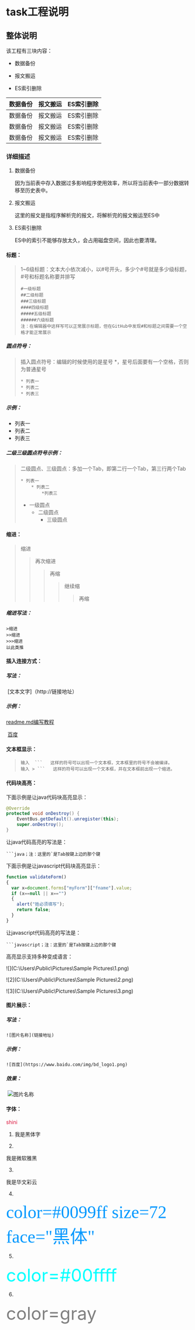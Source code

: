 # task工程说明



## 整体说明

该工程有三块内容：

- 数据备份

- 报文搬运

- ES索引删除

| 数据备份 | 报文搬运 | ES索引删除 |
| :------: | :------: | :--------: |
| 数据备份 | 报文搬运 | ES索引删除 |
| 数据备份 | 报文搬运 | ES索引删除 |
| 数据备份 | 报文搬运 | ES索引删除 |

### 详细描述

1. 数据备份

   因为当前表中存入数据过多影响程序使用效率，所以将当前表中一部分数据转移至历史表中。

2. 报文搬运

   这里的报文是指程序解析完的报文，将解析完的报文搬运至ES中

3. ES索引删除

   ES中的索引不能够存放太久，会占用磁盘空间，因此也要清理。

#### 标题：

> 1~6级标题：文本大小依次减小，以#号开头，多少个#号就是多少级标题，#号和标题名称要并排写 
>
> ```
> #一级标题
> ##二级标题
> ###三级标题
> ####四级标题
> #####五级标题
> ######六级标题
> 注：在编辑器中这样写可以正常展示标题，但在GitHub中发现#和标题之间需要一个空格才能正常展示
> ```

##### 圆点符号：

> 插入圆点符号：编辑的时候使用的是星号 *，星号后面要有一个空格，否则为普通星号
>
> ```
> * 列表一
> * 列表二
> * 列表三
> ```

##### 示例：

* 列表一
* 列表二
* 列表三

##### 二级三级圆点符号示例：

> 二级圆点、三级圆点：多加一个Tab，即第二行一个Tab，第三行两个Tab
>
> ```一
> * 列表一
>     * 列表二
>         *列表三
> ```
>
> 
>
> * 一级圆点
>    * 二级圆点
>       * 三级圆点

#### 缩进：

> 缩进
>
> > 再次缩进
> >
> > > 再缩
> > >
> > > > 继续缩
> > > >
> > > > > 再缩

##### 缩进写法：

```
>缩进
>>缩进
>>>缩进
以此类推
```

#### 插入连接方式：

##### 写法：

​	[文本文字]（http://链接地址）

##### 示例：

[readme.md编写教程](https://blog.csdn.net/qq_31796651/article/details/80803599)

​	[百度](http://baidu.com)



#### 文本框显示：

> ```
> 输入  ```   这样的符号可以出现一个文本框，文本框里的符号不会被编译。
> 输入 > ```   这样的符号可以出现一个文本框，并在文本框前出现一个缩进。
> ```
>



#### 代码块高亮：  

下面示例是让java代码块高亮显示：

```java
@Override
protected void onDestroy() {
    EventBus.getDefault().unregister(this);
    super.onDestroy();
}

```

让java代码高亮的写法是：

```
​```java；注：这里的`是Tab按键上边的那个键
```



下面示例是让javascript代码块高亮显示：

```javascript
function validateForm()
{
  var x=document.forms["myForm"]["fname"].value;
  if (x==null || x=="")
  {
    alert("姓必须填写");
    return false;
  }
}
```

让javascript代码高亮的写法是：

```
​```javascript；注：这里的`是Tab按键上边的那个键
```

高亮显示支持多种变成语言：

![](C:\Users\Public\Pictures\Sample Pictures\1.png)

![2](C:\Users\Public\Pictures\Sample Pictures\2.png)

![3](C:\Users\Public\Pictures\Sample Pictures\3.png)

#### 图片展示：

##### 写法：

```
![图片名称](链接地址)
```

##### 示例：

```
![百度](https://www.baidu.com/img/bd_logo1.png)
```

##### 效果：

​	 ![图片名称](https://www.baidu.com/img/bd_logo1.png) 



#### 字体：

<font color=#DC143C>shini</font>

1. <font face="黑体">我是黑体字</font>

2. 

   <font face="微软雅黑">我是微软雅黑</font>

3. 

   <font face="STCAIYUN">我是华文彩云</font>

4. 

   <font color=#0099ff size=7 face="黑体">color=#0099ff size=72 face="黑体"</font>

5. 

   <font color=#00ffff size=72>color=#00ffff</font>

6. 

   <font color=gray size=72>color=gray</font>